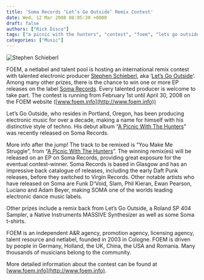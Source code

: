```yaml
---
title: 'Soma Records ‘Let’s Go Outside’ Remix Contest'
date: Wed, 12 Mar 2008 08:05:30 +0000
draft: false
authors: ["Rick Disco"]
tags: ["a picnic with the hunters", "contest", "foem", "lets go outside", "remix", "soma records", "stephen schieberl"]
categories: ["Music"]
---
```


![Stephen Schieberl](/wp-content/uploads/2008/03/blowing_shit_up-450.jpg)

FOEM, a netlabel and talent pool is hosting an international remix contest with talented electronic producer [Stephen Schieberl](http://www.discogs.com/artist/Stephen+Schieberl), aka ‘[Let’s Go Outside](http://www.letsgooutside.com)’. Among many other prizes, there is the chance to win one or more EP releases on the label [Soma Records](http://www.somarecords.com). Every talented producer is welcome to take part. The contest is running from February 1st until April 30, 2008 on the FOEM website ([www.foem.info](http://www.foem.info))

Let’s Go Outside, who resides in Portland, Oregon, has been producing electronic music for over a decade, making a name for himself with his distinctive style of techno. His debut album “[A Picnic With The Hunters](http://www.somarecords.com/shop/music/soma_cd66/)” was recently released on Soma Records.

More info after the jump! The track to be remixed is “You Make Me Struggle”, from “[A Picnic With The Hunters](http://www.somarecords.com/shop/music/soma_cd66/)”. The winning remix(es) will be released on an EP on Soma Records, providing great exposure for the eventual contest-winner. Soma Records is based in Glasgow and has an impressive back catalogue of releases, including the early Daft Punk releases, before they switched to Virgin Records. Other notable artists who have released on Soma are Funk D'Void, Slam, Phil Kieran, Ewan Pearson, Luciano and Adam Beyer, making SOMA one of the worlds leading electronic dance music labels.

Other prizes include a remix back from Let’s Go Outside, a Roland SP 404 Sampler, a Native Instruments MASSIVE Synthesizer as well as some Soma t-shirts.

FOEM is an independent A&R agency, promotion agency, licensing agency, talent resource and netlabel, founded in 2003 in Cologne. FOEM is driven by people in Germany, Holland, the UK, China, the USA and Romania. Many thousands of musicians belong to the community.

More detailed information about the contest can be found at [www.foem.info](http://www.foem.info).